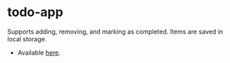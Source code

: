 # todo-app

Supports adding, removing, and marking as completed. Items are saved in local storage.

* Available [here](https://aleksandermisztal.github.io/simple-js-apps/todo-app).